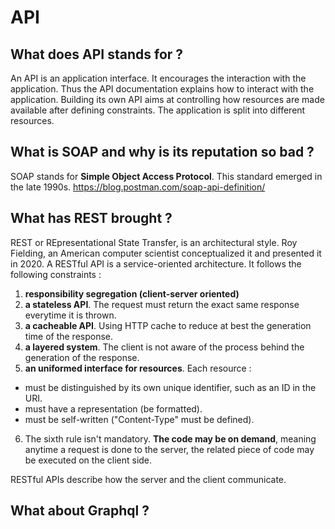 # API
## What does API stands for ?
An API is an application interface. It encourages the interaction with the application. Thus the API documentation explains how to interact with the application.
Building its own API aims at controlling how resources are made available after defining constraints.
The application is split into different resources.
## What is SOAP and why is its reputation so bad ?
SOAP stands for **Simple Object Access Protocol**. This standard emerged in the late 1990s.
https://blog.postman.com/soap-api-definition/
## What has REST brought ?
REST or REpresentational State Transfer, is an architectural style. Roy Fielding, an American computer scientist conceptualized it and presented it in 2020.
A RESTful API is a service-oriented architecture. It follows the following constraints :
1. **responsibility segregation (client-server oriented)**
2. **a stateless API**. The request must return the exact same response everytime it is thrown.
3. **a cacheable API**. Using HTTP cache to reduce at best the generation time of the response.
4. **a layered system**. The client is not aware of the process behind the generation of the response.
5. **an uniformed interface for resources**. Each resource :
- must be distinguished by its own unique identifier, such as an ID in the URI.
- must have a representation (be formatted).
- must be self-written ("Content-Type" must be defined).
6. The sixth rule isn't mandatory. **The code may be on demand**, meaning anytime a request is done to the server, the related piece of code may be executed on the client side.

RESTful APIs describe how the server and the client communicate.
## What about Graphql ?
